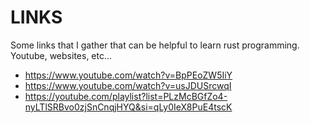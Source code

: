 # LINKS

Some links that I gather that can be helpful to learn rust programming.
Youtube, websites, etc...


- https://www.youtube.com/watch?v=BpPEoZW5IiY
- https://www.youtube.com/watch?v=usJDUSrcwqI
- https://youtube.com/playlist?list=PLzMcBGfZo4-nyLTlSRBvo0zjSnCnqjHYQ&si=qLy0IeX8PuE4tscK 
